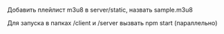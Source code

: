 Добавить плейлист m3u8 в server/static, назвать sample.m3u8

Для запуска в папках /client и /server вызвать npm start (параллельно)
